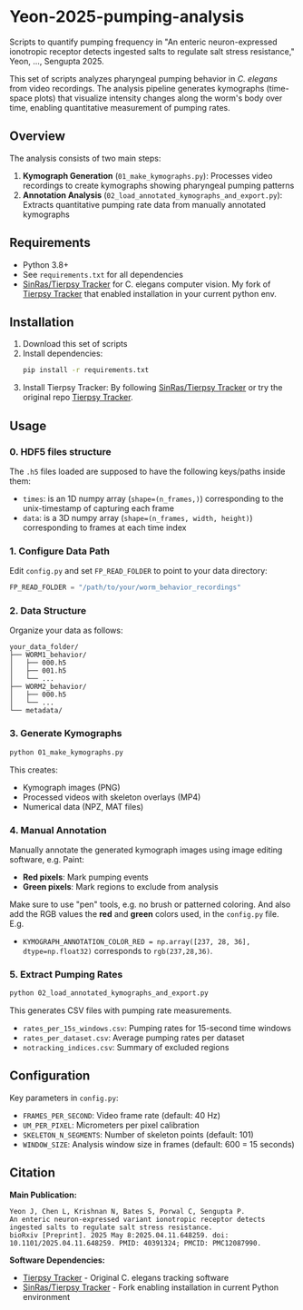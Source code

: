 # Yeon-2025-pumping-analysis
Scripts to quantify pumping frequency in "An enteric neuron-expressed ionotropic receptor detects ingested salts to regulate salt stress resistance," Yeon, ..., Sengupta 2025.

This set of scripts analyzes pharyngeal pumping behavior in *C. elegans* from video recordings. The analysis pipeline generates kymographs (time-space plots) that visualize intensity changes along the worm's body over time, enabling quantitative measurement of pumping rates.

## Overview

The analysis consists of two main steps:

1. **Kymograph Generation** (`01_make_kymographs.py`): Processes video recordings to create kymographs showing pharyngeal pumping patterns
2. **Annotation Analysis** (`02_load_annotated_kymographs_and_export.py`): Extracts quantitative pumping rate data from manually annotated kymographs

## Requirements

- Python 3.8+
- See `requirements.txt` for all dependencies
- [SinRas/Tierpsy Tracker](https://github.com/SinRas/tierpsy-tracker) for C. elegans computer vision. My fork of [Tierpsy Tracker](https://github.com/Tierpsy/tierpsy-tracker) that enabled installation in your current python env.


## Installation

1. Download this set of scripts
2. Install dependencies:
   ```bash
   pip install -r requirements.txt
   ```
3. Install Tierpsy Tracker:
   By following [SinRas/Tierpsy Tracker](https://github.com/SinRas/tierpsy-tracker) or try the original repo [Tierpsy Tracker](https://github.com/Tierpsy/tierpsy-tracker).

## Usage

### 0. HDF5 files structure

The `.h5` files loaded are supposed to have the following keys/paths inside them:

- `times`: is an 1D numpy array (`shape=(n_frames,)`) corresponding to the unix-timestamp of capturing each frame
- `data`: is a 3D numpy array (`shape=(n_frames, width, height)`) corresponding to frames at each time index

### 1. Configure Data Path

Edit `config.py` and set `FP_READ_FOLDER` to point to your data directory:

```python
FP_READ_FOLDER = "/path/to/your/worm_behavior_recordings"
```

### 2. Data Structure

Organize your data as follows:
```
your_data_folder/
├── WORM1_behavior/
│   ├── 000.h5
│   ├── 001.h5
│   └── ...
├── WORM2_behavior/
│   ├── 000.h5
│   └── ...
└── metadata/
```

### 3. Generate Kymographs

```bash
python 01_make_kymographs.py
```

This creates:
- Kymograph images (PNG)
- Processed videos with skeleton overlays (MP4)
- Numerical data (NPZ, MAT files)

### 4. Manual Annotation

Manually annotate the generated kymograph images using image editing software, e.g. Paint:
- **Red pixels**: Mark pumping events
- **Green pixels**: Mark regions to exclude from analysis

Make sure to use "pen" tools, e.g. no brush or patterned coloring. And also add the RGB values the **red** and **green** colors used, in the `config.py` file. E.g.
- `KYMOGRAPH_ANNOTATION_COLOR_RED = np.array([237, 28, 36], dtype=np.float32)` corresponds to `rgb(237,28,36)`.

### 5. Extract Pumping Rates

```bash
python 02_load_annotated_kymographs_and_export.py
```

This generates CSV files with pumping rate measurements.

- `rates_per_15s_windows.csv`: Pumping rates for 15-second time windows
- `rates_per_dataset.csv`: Average pumping rates per dataset
- `notracking_indices.csv`: Summary of excluded regions

## Configuration

Key parameters in `config.py`:
- `FRAMES_PER_SECOND`: Video frame rate (default: 40 Hz)
- `UM_PER_PIXEL`: Micrometers per pixel calibration
- `SKELETON_N_SEGMENTS`: Number of skeleton points (default: 101)
- `WINDOW_SIZE`: Analysis window size in frames (default: 600 = 15 seconds)

## Citation

**Main Publication:**
```
Yeon J, Chen L, Krishnan N, Bates S, Porwal C, Sengupta P.
An enteric neuron-expressed variant ionotropic receptor detects ingested salts to regulate salt stress resistance.
bioRxiv [Preprint]. 2025 May 8:2025.04.11.648259. doi: 10.1101/2025.04.11.648259. PMID: 40391324; PMCID: PMC12087990.
```

**Software Dependencies:**
- [Tierpsy Tracker](https://github.com/Tierpsy/tierpsy-tracker) - Original C. elegans tracking software
- [SinRas/Tierpsy Tracker](https://github.com/SinRas/tierpsy-tracker) - Fork enabling installation in current Python environment


